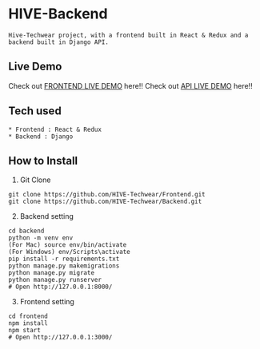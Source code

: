 # HIVE-Backend
```
Hive-Techwear project, with a frontend built in React & Redux and a backend built in Django API.
```
## Live Demo
Check out [FRONTEND LIVE DEMO](https://hive-frontend.hive-techwear.repl.co/) here!!
Check out [API LIVE DEMO](https://hive-backend.hive-techwear.repl.co/) here!!
## Tech used
```
* Frontend : React & Redux
* Backend : Django
```
## How to Install
1. Git Clone
```
git clone https://github.com/HIVE-Techwear/Frontend.git
git clone https://github.com/HIVE-Techwear/Backend.git
```
2. Backend setting
```
cd backend
python -m venv env
(For Mac) source env/bin/activate
(For Windows) env/Scripts\activate
pip install -r requirements.txt
python manage.py makemigrations
python manage.py migrate
python manage.py runserver
# Open http://127.0.0.1:8000/
```
3. Frontend setting
```
cd frontend
npm install
npm start
# Open http://127.0.0.1:3000/
```
